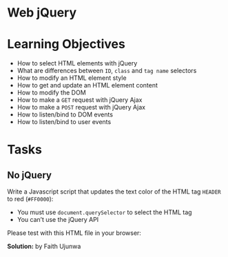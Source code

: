 # Web jQuery

# Learning Objectives

* How to select HTML elements with jQuery
* What are differences between `ID`, `class` and `tag name` selectors
* How to modify an HTML element style
* How to get and update an HTML element content
* How to modify the DOM
* How to make a `GET` request with jQuery Ajax
* How to make a `POST` request with jQuery Ajax
* How to listen/bind to DOM events
* How to listen/bind to user events

# Tasks

## No jQuery

Write a Javascript script that updates the text color of the HTML tag `HEADER` to red (`#FF0000`):

* You must use `document.querySelector` to select the HTML tag
* You can’t use the jQuery API

Please test with this HTML file in your browser:

**Solution:** by Faith Ujunwa

